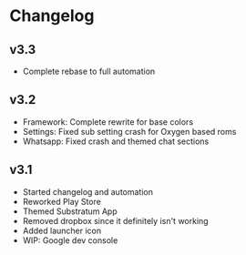 # Changelog

## v3.3
* Complete rebase to full automation

## v3.2
* Framework: Complete rewrite for base colors
* Settings: Fixed sub setting crash for Oxygen based roms
* Whatsapp: Fixed crash and themed chat sections

## v3.1
* Started changelog and automation
* Reworked Play Store
* Themed Substratum App
* Removed dropbox since it definitely isn't working
* Added launcher icon
* WIP: Google dev console

